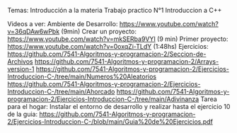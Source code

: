 Temas:
Introducción a la materia
Trabajo practico N°1
Introduccion a C++

Videos a ver:
Ambiente de Desarrollo: https://www.youtube.com/watch?v=36qDAw6wPbk (9min)
Crear un proyecto: https://www.youtube.com/watch?v=mkSERba9VYI (9 min) 
Primer proyecto: https://www.youtube.com/watch?v=0oxqZi-TLdY (1:48hs)
Ejercicios:
https://github.com/7541-Algoritmos-y-programacion-2/Seccion-de-Archivos
https://github.com/7541-Algoritmos-y-programacion-2/Arrays-version-1
https://github.com/7541-Algoritmos-y-programacion-2/Ejercicios-Introduccion-C-/tree/main/Numeros%20Aleatorios
https://github.com/7541-Algoritmos-y-programacion-2/Ejercicios-Introduccion-C-/tree/main/Ahorcado
https://github.com/7541-Algoritmos-y-programacion-2/Ejercicios-Introduccion-C-/tree/main/Adivinanza
Tarea para el hogar:
Instalar el entorno de desarrollo y realizar hasta el ejercicio 10 de la guia:
https://github.com/7541-Algoritmos-y-programacion-2/Ejercicios-Introduccion-C-/blob/main/Guia%20de%20Ejercicios.pdf
